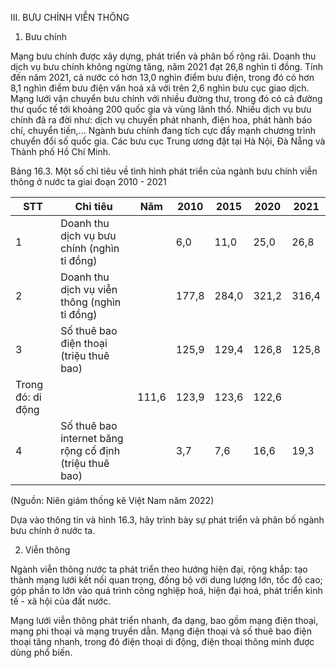 III. BƯU CHÍNH VIỄN THÔNG

1. Bưu chính

Mạng bưu chính được xây dựng, phát triển và phân bố rộng rãi. Doanh thu dịch vụ bưu chính không ngừng tăng, năm 2021 đạt 26,8 nghìn tỉ đồng. Tính đến năm 2021, cả nước có hơn 13,0 nghìn điểm bưu điện, trong đó có hơn 8,1 nghìn điểm bưu điện văn hoá xã với trên 2,6 nghìn bưu cục giao dịch. Mạng lưới vận chuyển bưu chính với nhiều đường thư, trong đó có cả đường thư quốc tế tới khoảng 200 quốc gia và vùng lãnh thổ. Nhiều dịch vụ bưu chính đã ra đời như: dịch vụ chuyển phát nhanh, điện hoa, phát hành báo chí, chuyển tiền,... Ngành bưu chính đang tích cực đẩy mạnh chương trình chuyển đổi số quốc gia. Các bưu cục Trung ương đặt tại Hà Nội, Đà Nẵng và Thành phố Hồ Chí Minh.

Bảng 16.3. Một số chỉ tiêu về tình hình phát triển của ngành bưu chính viễn thông ở nước ta giai đoạn 2010 - 2021

STT | Chỉ tiêu | Năm | 2010 | 2015 | 2020 | 2021
--- | --- | --- | --- | --- | --- | ---
1 | Doanh thu dịch vụ bưu chính (nghìn tỉ đồng) | | 6,0 | 11,0 | 25,0 | 26,8
2 | Doanh thu dịch vụ viễn thông (nghìn tỉ đồng) | | 177,8 | 284,0 | 321,2 | 316,4
3 | Số thuê bao điện thoại (triệu thuê bao) | | 125,9 | 129,4 | 126,8 | 125,8
 | Trong đó: di động | | 111,6 | 123,9 | 123,6 | 122,6
4 | Số thuê bao internet băng rộng cố định (triệu thuê bao) | | 3,7 | 7,6 | 16,6 | 19,3

(Nguồn: Niên giám thống kê Việt Nam năm 2022)

Dựa vào thông tin và hình 16.3, hãy trình bày sự phát triển và phân bố ngành bưu chính ở nước ta.

2. Viễn thông

Ngành viễn thông nước ta phát triển theo hướng hiện đại, rộng khắp: tạo thành mạng lưới kết nối quan trọng, đồng bộ với dung lượng lớn, tốc độ cao; góp phần to lớn vào quá trình công nghiệp hoá, hiện đại hoá, phát triển kinh tế - xã hội của đất nước.

Mạng lưới viễn thông phát triển nhanh, đa dạng, bao gồm mạng điện thoại, mạng phi thoại và mạng truyền dẫn. Mạng điện thoại và số thuê bao điện thoại tăng nhanh, trong đó điện thoại di động, điện thoại thông minh được dùng phổ biến.
